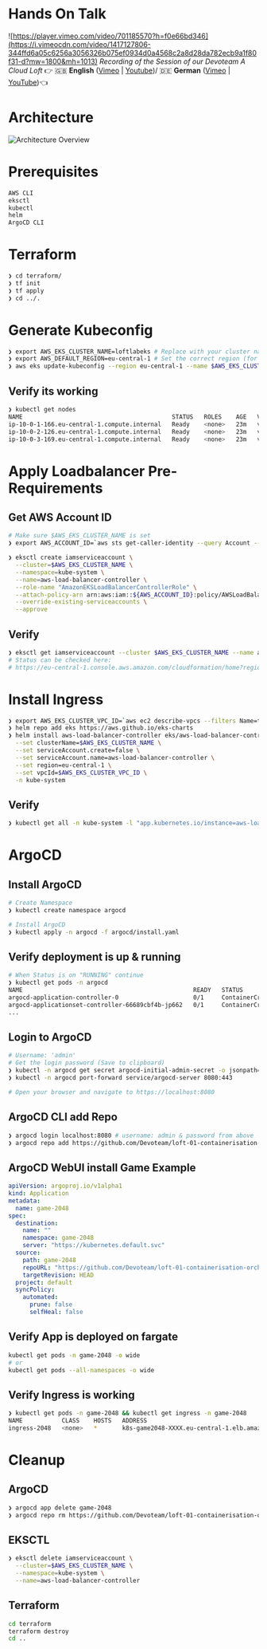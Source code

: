 # Hands On Talk
![https://player.vimeo.com/video/701185570?h=f0e66bd346](https://i.vimeocdn.com/video/1417127806-344ffd6a05c6256a3056326b075ef0934d0a4568c2a8d28da782ecb9a1f80f31-d?mw=1800&mh=1013)
*Recording of the Session of our Devoteam A Cloud Loft* 👉 🇬🇧 **English** ([Vimeo](https://player.vimeo.com/video/701185570?h=f0e66bd346) | [Youtube](https://youtu.be/Jn9eAYUNUcI))/ 🇩🇪 **German** ([Vimeo](https://player.vimeo.com/video/701182812?h=5c08e5c4db) | [YouTube](https://youtu.be/TY8IIElGXI4))👈
# Architecture

![Architecture Overview](files/Loft_04_2022_Containerisation_Orchestration.png "Overview")

# Prerequisites
```bash
AWS CLI
eksctl
kubectl
helm
ArgoCD CLI
```

# Terraform

```bash
❯ cd terraform/
❯ tf init
❯ tf apply
❯ cd ../.
```

# Generate Kubeconfig
```bash
❯ export AWS_EKS_CLUSTER_NAME=loftlabeks # Replace with your cluster name
❯ export AWS_DEFAULT_REGION=eu-central-1 # Set the correct region (for aws cli & eksctl)
❯ aws eks update-kubeconfig --region eu-central-1 --name $AWS_EKS_CLUSTER_NAME
```

## Verify its working

```bash
❯ kubectl get nodes
NAME                                          STATUS   ROLES    AGE   VERSION
ip-10-0-1-166.eu-central-1.compute.internal   Ready    <none>   23m   v1.21.5-eks-9017834
ip-10-0-2-126.eu-central-1.compute.internal   Ready    <none>   23m   v1.21.5-eks-9017834
ip-10-0-3-169.eu-central-1.compute.internal   Ready    <none>   23m   v1.21.5-eks-9017834
```

# Apply Loadbalancer Pre-Requirements

## Get AWS Account ID
```bash
# Make sure $AWS_EKS_CLUSTER_NAME is set
❯ export AWS_ACCOUNT_ID=`aws sts get-caller-identity --query Account --output text`
```

```bash
❯ eksctl create iamserviceaccount \
  --cluster=$AWS_EKS_CLUSTER_NAME \
  --namespace=kube-system \
  --name=aws-load-balancer-controller \
  --role-name "AmazonEKSLoadBalancerControllerRole" \
  --attach-policy-arn arn:aws:iam::${AWS_ACCOUNT_ID}:policy/AWSLoadBalancerControllerIAMPolicy \
  --override-existing-serviceaccounts \
  --approve
```

## Verify
```bash
❯ eksctl get iamserviceaccount --cluster $AWS_EKS_CLUSTER_NAME --name aws-load-balancer-controller --namespace kube-system
# Status can be checked here:
# https://eu-central-1.console.aws.amazon.com/cloudformation/home?region=eu-central-1#
```

# Install Ingress

```bash
❯ export AWS_EKS_CLUSTER_VPC_ID=`aws ec2 describe-vpcs --filters Name=tag:Name,Values=${AWS_EKS_CLUSTER_NAME} --query "Vpcs[].VpcId" --output "text"`
❯ helm repo add eks https://aws.github.io/eks-charts
❯ helm install aws-load-balancer-controller eks/aws-load-balancer-controller \
  --set clusterName=$AWS_EKS_CLUSTER_NAME \
  --set serviceAccount.create=false \
  --set serviceAccount.name=aws-load-balancer-controller \
  --set region=eu-central-1 \
  --set vpcId=$AWS_EKS_CLUSTER_VPC_ID \
  -n kube-system
```

## Verify

```bash
❯ kubectl get all -n kube-system -l "app.kubernetes.io/instance=aws-load-balancer-controller"
```

# ArgoCD

## Install ArgoCD
```bash
# Create Namespace
❯ kubectl create namespace argocd

# Install ArgoCD
❯ kubectl apply -n argocd -f argocd/install.yaml
```

## Verify deployment is up & running
```bash
# When Status is on "RUNNING" continue
❯ kubectl get pods -n argocd
NAME                                                READY   STATUS              RESTARTS   AGE
argocd-application-controller-0                     0/1     ContainerCreating   0          17s
argocd-applicationset-controller-66689cbf4b-jp662   0/1     ContainerCreating   0          18s
...
```

## Login to ArgoCD
```bash
# Username: 'admin'
# Get the login password (Save to clipboard)
❯ kubectl -n argocd get secret argocd-initial-admin-secret -o jsonpath="{.data.password}" | base64 -d; echo
❯ kubectl -n argocd port-forward service/argocd-server 8080:443

# Open your browser and navigate to https://localhost:8080
```

## ArgoCD CLI add Repo

```bash
❯ argocd login localhost:8080 # username: admin & password from above
❯ argocd repo add https://github.com/Devoteam/loft-01-containerisation-orchestration
```

## ArgoCD WebUI install Game Example

```yaml
apiVersion: argoproj.io/v1alpha1
kind: Application
metadata:
  name: game-2048
spec:
  destination:
    name: ""
    namespace: game-2048
    server: "https://kubernetes.default.svc"
  source:
    path: game-2048
    repoURL: "https://github.com/Devoteam/loft-01-containerisation-orchestration"
    targetRevision: HEAD
  project: default
  syncPolicy:
    automated:
      prune: false
      selfHeal: false
```

## Verify App is deployed on fargate
```bash
kubectl get pods -n game-2048 -o wide
# or
kubectl get pods --all-namespaces -o wide
```

## Verify Ingress is working
```bash
❯ kubectl get pods -n game-2048 && kubectl get ingress -n game-2048
NAME           CLASS    HOSTS   ADDRESS                                                                      PORTS   AGE
ingress-2048   <none>   *       k8s-game2048-XXXX.eu-central-1.elb.amazonaws.com   80      51s
```

# Cleanup

## ArgoCD
```bash
❯ argocd app delete game-2048
❯ argocd repo rm https://github.com/Devoteam/loft-01-containerisation-orchestration
```

## EKSCTL

```bash
❯ eksctl delete iamserviceaccount \
  --cluster=$AWS_EKS_CLUSTER_NAME \
  --namespace=kube-system \
  --name=aws-load-balancer-controller
```

## Terraform
```bash
cd terraform
terraform destroy
cd ..
```

